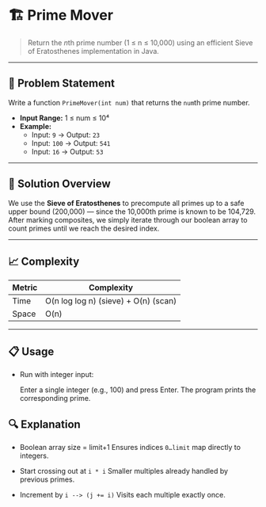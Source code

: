 # 🏗️ Prime Mover

> Return the *n*th prime number (1 ≤ n ≤ 10,000) using an efficient Sieve of Eratosthenes implementation in Java.

---

## 📖 Problem Statement

Write a function `PrimeMover(int num)` that returns the `num`th prime number.  

- **Input Range:** 1 ≤ num ≤ 10⁴  
- **Example:**  
  - Input: `9` → Output: `23`  
  - Input: `100` → Output: `541`  
  - Input: `16` → Output: `53`

---

## 🚀 Solution Overview

We use the **Sieve of Eratosthenes** to precompute all primes up to a safe upper bound (200,000) — since the 10,000th prime is known to be 104,729. After marking composites, we simply iterate through our boolean array to count primes until we reach the desired index.

---

## 📈 Complexity

| Metric | Complexity |
|--------|------------|
| Time | O(n log log n) (sieve) + O(n) (scan) |
| Space | O(n) |

---

## 📋 Usage

- Run with integer input:

    Enter a single integer (e.g., 100) and press Enter. The program prints the corresponding prime.


## 🔍 Explanation

- Boolean array size = limit+1
    Ensures indices `0…limit` map directly to integers.

- Start crossing out at `i * i`
    Smaller multiples already handled by previous primes.

- Increment by `i --> (j += i)`
    Visits each multiple exactly once.